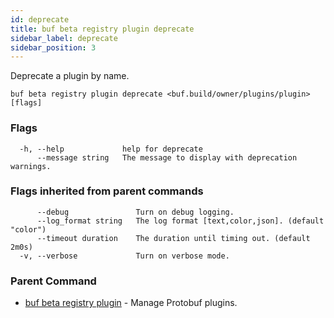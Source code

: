 ```yaml
---
id: deprecate
title: buf beta registry plugin deprecate
sidebar_label: deprecate
sidebar_position: 3
---
```

Deprecate a plugin by name.

```
buf beta registry plugin deprecate <buf.build/owner/plugins/plugin> [flags]
```

### Flags

```
  -h, --help             help for deprecate
      --message string   The message to display with deprecation warnings.
```

### Flags inherited from parent commands

```
      --debug               Turn on debug logging.
      --log_format string   The log format [text,color,json]. (default "color")
      --timeout duration    The duration until timing out. (default 2m0s)
  -v, --verbose             Turn on verbose mode.
```

### Parent Command

* [buf beta registry plugin](index)	 - Manage Protobuf plugins.
